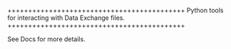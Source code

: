 +++++++++++++++++++++++++++++++++++++++++++
Python tools for interacting with Data Exchange files.
+++++++++++++++++++++++++++++++++++++++++++

See Docs for more details.

